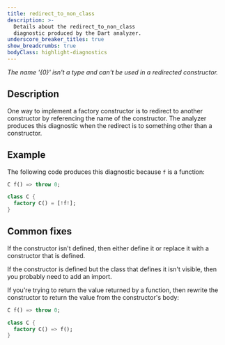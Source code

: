 ```yaml
---
title: redirect_to_non_class
description: >-
  Details about the redirect_to_non_class
  diagnostic produced by the Dart analyzer.
underscore_breaker_titles: true
show_breadcrumbs: true
bodyClass: highlight-diagnostics
---
```


_The name '{0}' isn't a type and can't be used in a redirected constructor._

## Description

One way to implement a factory constructor is to redirect to another
constructor by referencing the name of the constructor. The analyzer
produces this diagnostic when the redirect is to something other than a
constructor.

## Example

The following code produces this diagnostic because `f` is a function:

```dart
C f() => throw 0;

class C {
  factory C() = [!f!];
}
```

## Common fixes

If the constructor isn't defined, then either define it or replace it with
a constructor that is defined.

If the constructor is defined but the class that defines it isn't visible,
then you probably need to add an import.

If you're trying to return the value returned by a function, then rewrite
the constructor to return the value from the constructor's body:

```dart
C f() => throw 0;

class C {
  factory C() => f();
}
```
